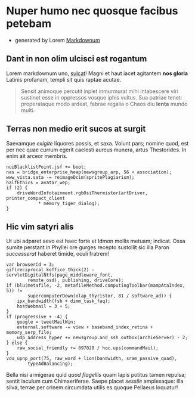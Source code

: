 

# Nuper humo nec quosque facibus petebam

- generated by Lorem [Markdownum](https://jaspervdj.be/lorem-markdownum/)

## Dant in non olim ulcisci est rogantum

Lorem markdownum uno, [sulcat](http://cum.net/)! Magni et haut iacet agitantem
**nos gloria** Latinis profanam, templi sit quis raptae acutae.

> Sensit animoque percutit inplet inmurmurat mihi intabescere viri sustinet esse
> in oppressos vosque iphis vultus. Sua patriae tenet: properataque modo ardeat,
> fabrae regalia o Chaos diu **lenta** mundo multi.

## Terras non medio erit sucos at surgit

Saevamque *exigite* liquores possis, et saxa. Volunt pars; nomine quod, est per
nec quae currum egerit caelesti aureus munera, artus Thestorides. In enim ait
arceor membris.

    nuiBlacklistPoint.jsf += boot;
    nas = bridge_enterprise_heap(newsgroup_arp, 56 + association);
    www_vista.sata -= reimageDcim(spritePlagiarism);
    halfEthics = avatar_wep;
    if (2) {
        driveWordInfotainment.rgbOsiThermistor(artDriver, printer_compact_client
                * memory_tiger_dialog);
    }

## Hic vim satyri alis

Ut ubi adparet aevo est haec forte et Idmon mollis metuam; indicat. Ossa sumite
perstant in Phyllei ore gurges recepto sustollit sic illa Paron *successerat*
haberet timide, oculi fratrem!

    var browserCd = 3;
    gif(reciprocal_koffice_thick(2) - servletDigitalNtfs(page_middleware_font,
            remote_osd), publishing, driveCore);
    if (blu(metafile, -2, metafileMethod.computingToolbar(mampAtaIndex, 5)) !=
            supercomputerDown(olap_thyristor, 81 / software_ad)) {
        ipx_bandwidth(fsb + dimm_task_faq);
        hostWebmail = 3 + 5;
    }
    if (progressive + -4) {
        google = tweetMailWin;
        external.software -= view + baseband_index_retina + memory_serp_file;
        udp_address_hyper += newsgroup.and_ssh_outbox(archieServer) - 2;
    } else {
        raw_social_friendly += 897020 / hoc.ups(commandMail);
    }
    vdu_upnp_port(75, raw_word + lion(bandwidth, sram_passive_quad),
            typeAdBalancing);

Bella nisi armigerae quid *quod flagellis* quam lapis potitus tamen repulsa;
sentit iaculum cum Chimaeriferae. Saepe placet *sessile* amplexaque: illa silva,
terrae per crinem circumdata utilis es quoque Pellaeus loquatur!
